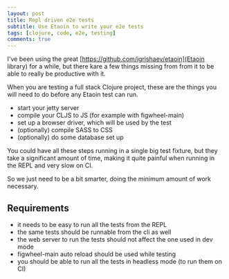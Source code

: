 ```yaml
---
layout: post
title: Repl driven e2e tests
subtitle: Use Etaoin to write your e2e tests
tags: [clojure, code, e2e, testing]
comments: true
---
```


I've been using the great [https://github.com/igrishaev/etaoin](Etaoin library) for a while, but there kare a few things missing from from it to be able to really be productive with it.

When you are testing a full stack Clojure project, these are the things you will need to do before any Etaoin test can run.

- start your jetty server
- compile your CLJS to JS (for example with figwheel-main)
- set up a browser driver, which will be used by the test
- (optionally) compile SASS to CSS
- (optionally) do some database set up

You could have all these steps running in a single big test fixture, but they take a significant amount of time, making it quite painful when running in the REPL and very slow on CI.

So we just need to be a bit smarter, doing the minimum amount of work necessary.

## Requirements

- it needs to be easy to run all the tests from the REPL
- the same tests should be runnable from the cli as well
- the web server to run the tests should not affect the one used in dev mode
- figwheel-main auto reload should be used while testing
- you should be able to run all the tests in headless mode (to run them on CI)

